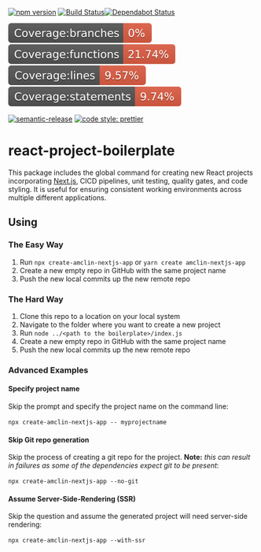 [![npm version](https://badge.fury.io/js/create-amclin-nextjs-app.svg)](https://www.npmjs.com/create-amclin-nextjs-app) [![Build Status](https://travis-ci.com/amclin/react-project-boilerplate.svg?branch=master)](https://travis-ci.com/amclin/react-project-boilerplate)[![Dependabot Status](https://api.dependabot.com/badges/status?host=github&repo=amclin/react-project-boilerplate)](https://dependabot.com)

![Branch Code Coverage](./coverage/badge-branches.svg) ![Functions Code Coverage](./coverage/badge-functions.svg) ![Lines Code Coverage](./coverage/badge-lines.svg) ![Statements Code Coverage](./coverage/badge-statements.svg)

[![semantic-release](https://img.shields.io/badge/%20%20%F0%9F%93%A6%F0%9F%9A%80-semantic--release-e10079.svg)](https://github.com/semantic-release/semantic-release)
[![code style: prettier](https://img.shields.io/badge/code_style-prettier-ff69b4.svg?style=flat-square)](https://github.com/prettier/prettier)

# react-project-boilerplate

This package includes the global command for creating new React projects incorporating [Next.js](https://github.com/zeit/next.js), CICD pipelines, unit testing, quality gates, and code styling. It is useful for ensuring consistent working environments across multiple different applications.

## Using

### The Easy Way

1. Run `npx create-amclin-nextjs-app` or `yarn create amclin-nextjs-app`
2. Create a new empty repo in GitHub with the same project name
3. Push the new local commits up the new remote repo

### The Hard Way

1. Clone this repo to a location on your local system
2. Navigate to the folder where you want to create a new project
3. Run `node ../<path to the boilerplate>/index.js`
4. Create a new empty repo in GitHub with the same project name
5. Push the new local commits up the new remote repo

### Advanced Examples

#### Specify project name
Skip the prompt and specify the project name on the command line:

`npx create-amclin-nextjs-app -- myprojectname`

#### Skip Git repo generation
Skip the process of creating a git repo for the project. **Note:** *this can result in failures as some of the dependencies expect git to be present*:

`npx create-amclin-nextjs-app --no-git`

#### Assume Server-Side-Rendering (SSR)
Skip the question and assume the generated project will need server-side rendering:

`npx create-amclin-nextjs-app --with-ssr`

